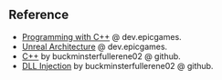 
## Reference

- [Programming with C++](https://dev.epicgames.com/documentation/en-us/unreal-engine/programming-with-cplusplus-in-unreal-engine) @ dev.epicgames.
- [Unreal Architecture](https://dev.epicgames.com/documentation/en-us/unreal-engine/programming-in-the-unreal-engine-architecture) @ dev.epicgames.
- [C++](https://buckminsterfullerene02.github.io/dev-guide/Basis/C++.html) by buckminsterfullerene02 @ github.
- [DLL Injection](https://buckminsterfullerene02.github.io/dev-guide/Basis/DLLInjection.html) by buckminsterfullerene02 @ github.